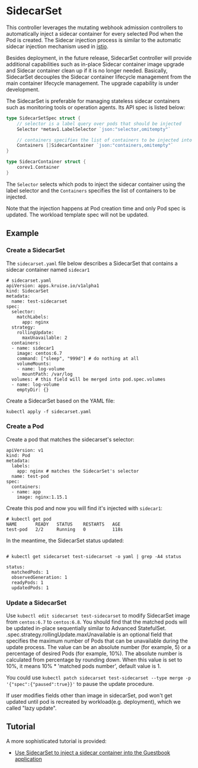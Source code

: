 # SidecarSet

This controller leverages the mutating webhook admission controllers to automatically
inject a sidecar container for every selected Pod when the Pod is created. The Sidecar
injection process is similar to the automatic sidecar injection mechanism used in
[istio](https://istio.io/docs/setup/kubernetes/additional-setup/sidecar-injection/).

Besides deployment, in the future release, SidecarSet controller will provide
additional capabilities such as in-place Sidecar container image upgrade
and Sidecar container clean up if it is no longer needed.
Basically, SidecarSet decouples the Sidecar container lifecycle
management from the main container lifecycle management.
The upgrade capability is under development.

The SidecarSet is preferable for managing stateless sidecar containers such as
monitoring tools or operation agents. Its API spec is listed below:

```go
type SidecarSetSpec struct {
    // selector is a label query over pods that should be injected
    Selector *metav1.LabelSelector `json:"selector,omitempty"`

    // containers specifies the list of containers to be injected into the pod
    Containers []SidecarContainer `json:"containers,omitempty"`
}

type SidecarContainer struct {
    corev1.Container
}
```

The `Selector` selects which pods to inject the sidecar container using the label
selector and the `Containers` specifies the list of containers to be injected.

Note that the injection happens at Pod creation time and only Pod spec is updated.
The workload template spec will not be updated.

## Example

### Create a SidecarSet

The `sidecarset.yaml` file below describes a SidecarSet that contains a sidecar container named `sidecar1`

```
# sidecarset.yaml
apiVersion: apps.kruise.io/v1alpha1
kind: SidecarSet
metadata:
  name: test-sidecarset
spec:
  selector:
    matchLabels:
      app: nginx
  strategy:
    rollingUpdate:
      maxUnavailable: 2
  containers:
  - name: sidecar1
    image: centos:6.7
    command: ["sleep", "999d"] # do nothing at all
    volumeMounts:
    - name: log-volume
      mountPath: /var/log
  volumes: # this field will be merged into pod.spec.volumes
  - name: log-volume
    emptyDir: {}
```

Create a SidecarSet based on the YAML file:

```
kubectl apply -f sidecarset.yaml
```

### Create a Pod

Create a pod that matches the sidecarset's selector:

```
apiVersion: v1
kind: Pod
metadata:
  labels:
    app: nginx # matches the SidecarSet's selector
  name: test-pod
spec:
  containers:
  - name: app
    image: nginx:1.15.1
```

Create this pod and now you will find it's injected with `sidecar1`:

```
# kubectl get pod
NAME       READY   STATUS    RESTARTS   AGE
test-pod   2/2     Running   0          118s
```

In the meantime, the SidecarSet status updated:

```

# kubectl get sidecarset test-sidecarset -o yaml | grep -A4 status

status:
  matchedPods: 1
  observedGeneration: 1
  readyPods: 1
  updatedPods: 1
```

### Update a SidecarSet

Use ```kubectl edit sidecarset test-sidecarset``` to modify SidecarSet image from `centos:6.7` to `centos:6.8`. You
should find that the matched pods will be updated in-place sequentially similar to Advanced StatefulSet.
.spec.strategy.rollingUpdate.maxUnavailable is an optional field that specifies the maximum number of Pods that can be unavailable during the update process.
The value can be an absolute number (for example, 5) or a percentage of desired Pods (for example, 10%). The absolute number is calculated from percentage by rounding down.
When this value is set to 10%, it means 10% * 'matched pods number', default value is 1.

You could use ```kubectl patch sidecarset test-sidecarset --type merge -p '{"spec":{"paused":true}}'``` to pause the update procedure.

If user modifies fields other than image in sidecarSet, pod won't get updated until pod is recreated by workload(e.g. deployment), which we called "lazy update".

## Tutorial

A more sophisticated tutorial is provided:

- [Use SidecarSet to inject a sidecar container into the Guestbook application](../../tutorial/sidecarset.md)
